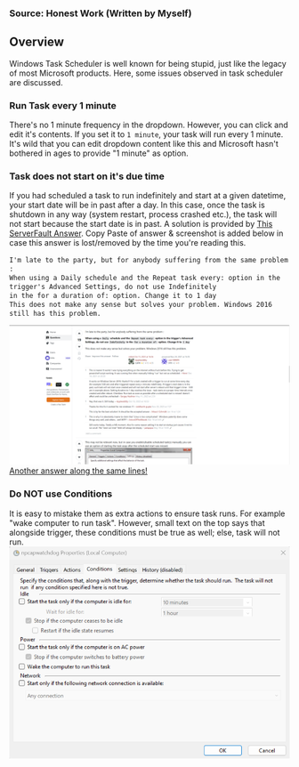 ### Source: Honest Work (Written by Myself)

## Overview
Windows Task Scheduler is well known for being stupid, just like the legacy of most Microsoft products. Here, some issues
observed in task scheduler are discussed.

### Run Task every 1 minute
There's no 1 minute frequency in the dropdown. However, you can click and edit it's contents. If you set it to
``1 minute``, your task will run every 1 minute. It's wild that you can edit dropdown content like this and Microsoft hasn't
bothered in ages to provide "1 minute" as option.

### Task does not start on it's due time
If you had scheduled a task to run indefinitely and start at a given datetime, your start date will be in past after a day.
In this case, once the task is shutdown in any way (system restart, process crashed etc.), the task will not start because
the start date is in past. A solution is provided by [This ServerFault Answer](https://serverfault.com/a/1084506).
Copy Paste of answer & screenshot is added below in case this answer is lost/removed by the time you're reading this.
```
I'm late to the party, but for anybody suffering from the same problem :
When using a Daily schedule and the Repeat task every: option in the trigger's Advanced Settings, do not use Indefinitely 
in the for a duration of: option. Change it to 1 day
This does not make any sense but solves your problem. Windows 2016 still has this problem.
```
![Answer SS](../public/images/honest-work/task-scheduler-daily-frequencey-sf-answer.png "Answer SS")
[Another answer along the same lines!](https://superuser.com/a/1819607/1685774)

### Do NOT use Conditions
It is easy to mistake them as extra actions to ensure task runs. For example "wake computer to run task". However, small
text on the top says that alongside trigger, these conditions must be true as well; else, task will not run.
![Task Scheduler Conditions](../public/images/honest-work/task-scheduler-conditions.png "Task Scheduler Conditions")
